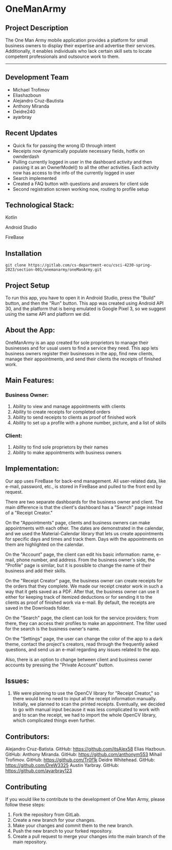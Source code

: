 # OneManArmy

## Project Description

The One Man Army mobile application provides a platform for small business owners to display their expertise and advertise their services. Additionally, it enables individuals who lack certain skill sets to locate competent professionals and outsource work to them.
______________________________________________________________

## Development Team
* Michael Trofimov
* Eliashazboun
* Alejandro Cruz-Bautista
* Anthony Miranda
* Deidre240
* ayarbray

## Recent Updates
* Quick fix for passing the wrong ID through intent
* Receipts now dynamically populate necessary fields, hotfix on ownderdash
* Pulling currently logged in user in the dashboard activity and then passing it as an OwnerModel() to all the other activities. Each activity now has access to the info of the currently logged in user 
* Search implemented 
* Created a FAQ button with questions and answers for client side 
* Second registration screen working now, routing to profile setup 

## Technological Stack:

Kotlin

Android Studio

FireBase

## Installation

``` git clone https://gitlab.com/cs-department-ecu/csci-4230-spring-2023/section-001/onemanarmy/oneManArmy.git ```

## Project Setup

To run this app, you have to open it in Android Studio, press the "Build" button, and then the "Run" button. This app was created using Android API 30, and the platform that is being emulated is Google Pixel 3, so we suggest using the same API and platform we did.


## About the App:

OneManArmy is an app created for sole proprietors to manage their businesses and for usual users to find a service they need. This app lets business owners register their businesses in the app, find new clients, manage their appointments, and send their clients the receipts of finished work.


## Main Features:

### Business Owner:

1) Ability to view and manage appointments with clients
2) Ability to create receipts for completed orders
3) Ability to send receipts to clients as proof of finished work
4) Ability to set up a profile with a phone number, picture, and a list of skills

### Client:

1) Ability to find sole proprietors by their names
2) Ability to make appointments with business owners


## Implementation:

Our app uses FireBase for back-end management. All user-related data, like e-mail, password, etc., is stored in FireBase and pulled to the front end by request.

There are two separate dashboards for the business owner and client. The main difference is that the client's dashboard has a "Search" page instead of a "Receipt Creator."

On the "Appointments" page, clients and business owners can make appointments with each other. The dates are demonstrated in the calendar, and we used the Material-Calendar library that lets us create appointments for specific days and times and track them. Days with the appointments on them are highlighted on the calendar.

On the "Account" page, the client can edit his basic information: name, e-mail, phone number, and address. From the business owner's side, the "Profile" page is similar, but it is possible to change the name of their business and add their skills.

On the "Receipt Creator" page, the business owner can create receipts for the orders that they complete. We made our receipt creator work in such a way that it gets saved as a PDF. After that, the business owner can use it either for keeping track of itemized deductions or for sending it to the clients as proof of finished work via e-mail. By default, the receipts are saved in the Downloads folder.

On the "Search" page, the client can look for the service providers; from there, they can access their profiles to make an appointment. The filter used for the search is the business owner's name.

On the "Settings" page, the user can change the color of the app to a dark theme, contact the project's creators, read through the frequently asked questions, and send us an e-mail regarding any issues related to the app.

Also, there is an option to change between client and business owner accounts by pressing the "Private Account" button.


## Issues:

1) We were planning to use the OpenCV library for "Receipt Creator," so there would be no need to input all the receipt information manually. Initially, we planned to scan the printed receipts. Eventually, we decided to go with manual input because it was less complicated to work with and to scan the receipt, we had to import the whole OpenCV library, which complicated things even further.


## Contributors:

Alejandro Cruz-Batista. GitHub: https://github.com/itsAlex58
Elias Hazboun. GitHub: 
Anthony Miranda. GitHub: https://github.com/anthonym553
Mihail Trofimov. GitHub: https://github.com/Tr0f1k
Deidre Whitehead. GitHub: https://github.com/DreW3325
Austin Yarbray. GitHub: https://github.com/ayarbray123

## Contributing

If you would like to contribute to the development of One Man Army, please follow these steps:

1. Fork the repository from GitLab.
2. Create a new branch for your changes.
3. Make your changes and commit them to the new branch.
4. Push the new branch to your forked repository.
5. Create a pull request to merge your changes into the main branch of the main repository.
